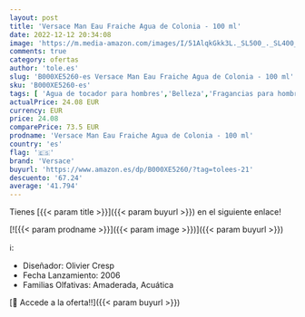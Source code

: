 ```yaml
---
layout: post
title: 'Versace Man Eau Fraiche Agua de Colonia - 100 ml'
date: 2022-12-12 20:34:08
image: 'https://m.media-amazon.com/images/I/51AlqkGkk3L._SL500_._SL400_.jpg'
comments: true
category: ofertas
author: 'tole.es'
slug: 'B000XE5260-es Versace Man Eau Fraiche Agua de Colonia - 100 ml'
sku: 'B000XE5260-es'
tags: [ 'Agua de tocador para hombres','Belleza','Fragancias para hombres','Perfumes y fragancias','agua','colonia','de','versace','🇪🇸', ]
actualPrice: 24.08 EUR
currency: EUR
price: 24.08
comparePrice: 73.5 EUR
prodname: 'Versace Man Eau Fraiche Agua de Colonia - 100 ml'
country: 'es'
flag: '🇪🇸'
brand: 'Versace'
buyurl: 'https://www.amazon.es/dp/B000XE5260/?tag=tolees-21'
descuento: '67.24'
average: '41.794'
---
```


Tienes [{{< param title >}}]({{< param buyurl >}}) en el siguiente enlace!

[![{{< param prodname >}}]({{< param image >}})]({{< param buyurl >}})

ℹ️:

- Diseñador: Olivier Cresp
- Fecha Lanzamiento: 2006
- Familias Olfativas: Amaderada, Acuática

[🛒 Accede a la oferta!!]({{< param buyurl >}})
